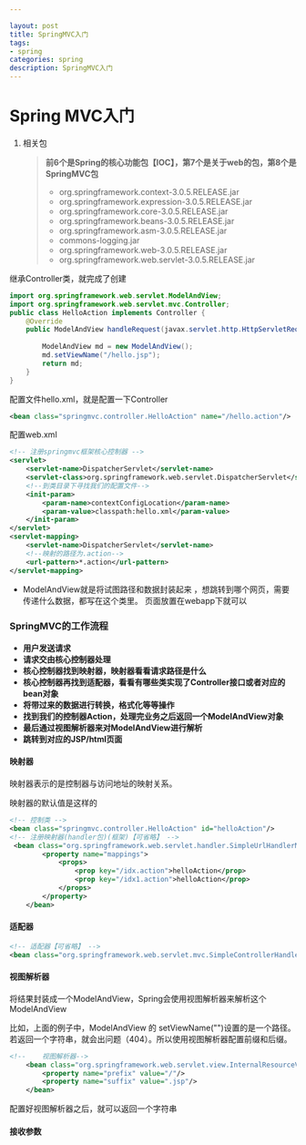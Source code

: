 ```yaml
---

layout: post
title: SpringMVC入门
tags:
- spring
categories: spring
description: SpringMVC入门
---
```


# Spring MVC入门

1. 相关包

   > **前6个是Spring的核心功能包【IOC】，第7个是关于web的包，第8个是SpringMVC包**
   >
   > - org.springframework.context-3.0.5.RELEASE.jar
   > - org.springframework.expression-3.0.5.RELEASE.jar
   > - org.springframework.core-3.0.5.RELEASE.jar
   > - org.springframework.beans-3.0.5.RELEASE.jar
   > - org.springframework.asm-3.0.5.RELEASE.jar
   > - commons-logging.jar
   > - org.springframework.web-3.0.5.RELEASE.jar
   > - org.springframework.web.servlet-3.0.5.RELEASE.jar

继承Controller类，就完成了创建

```java
import org.springframework.web.servlet.ModelAndView;
import org.springframework.web.servlet.mvc.Controller;
public class HelloAction implements Controller { 
    @Override   
    public ModelAndView handleRequest(javax.servlet.http.HttpServletRequest httpServletRequest, javax.servlet.http.HttpServletResponse httpServletResponse) throws Exception {    
        
        ModelAndView md = new ModelAndView();
        md.setViewName("/hello.jsp");
        return md;
    }
}
```

配置文件hello.xml，就是配置一下Controller

```xml
<bean class="springmvc.controller.HelloAction" name="/hello.action"/>
```

配置web.xml

```xml
<!-- 注册springmvc框架核心控制器 -->
<servlet> 
    <servlet-name>DispatcherServlet</servlet-name>  
    <servlet-class>org.springframework.web.servlet.DispatcherServlet</servlet-class>  
    <!--到类目录下寻找我们的配置文件--> 
    <init-param>  
        <param-name>contextConfigLocation</param-name>     
        <param-value>classpath:hello.xml</param-value>  
    </init-param>
</servlet>
<servlet-mapping>    
    <servlet-name>DispatcherServlet</servlet-name> 
    <!--映射的路径为.action--> 
    <url-pattern>*.action</url-pattern>
</servlet-mapping>
```

- ModelAndView就是将试图路径和数据封装起来 ，想跳转到哪个网页，需要传递什么数据，都写在这个类里。	页面放置在webapp下就可以

### SpringMVC的工作流程

- **用户发送请求**
- **请求交由核心控制器处理**
- **核心控制器找到映射器，映射器看看请求路径是什么**
- **核心控制器再找到适配器，看看有哪些类实现了Controller接口或者对应的bean对象**
- **将带过来的数据进行转换，格式化等等操作**
- **找到我们的控制器Action，处理完业务之后返回一个ModelAndView对象**
- **最后通过视图解析器来对ModelAndView进行解析**
- **跳转到对应的JSP/html页面**

#### 映射器

映射器表示的是控制器与访问地址的映射关系。

映射器的默认值是这样的

```xml
<!-- 控制类 -->
<bean class="springmvc.controller.HelloAction" id="helloAction"/>
<!-- 注册映射器(handler包)(框架)【可省略】 -->
 <bean class="org.springframework.web.servlet.handler.SimpleUrlHandlerMapping">
        <property name="mappings">
            <props>
                <prop key="/idx.action">helloAction</prop>
                <prop key="/idx1.action">helloAction</prop>
            </props>
        </property>
    </bean>
```

#### 适配器

```xml
<!-- 适配器【可省略】 -->
<bean class="org.springframework.web.servlet.mvc.SimpleControllerHandlerAdapter"></bean>
```

#### 视图解析器

将结果封装成一个ModelAndView，Spring会使用视图解析器来解析这个ModelAndView

比如，上面的例子中，ModelAndView 的 setViewName("")设置的是一个路径。若返回一个字符串，就会出问题（404）。所以使用视图解析器配置前缀和后缀。

```xml
<!--    视图解析器-->
    <bean class="org.springframework.web.servlet.view.InternalResourceViewResolver">
        <property name="prefix" value="/"/>
        <property name="suffix" value=".jsp"/>
    </bean>
```

配置好视图解析器之后，就可以返回一个字符串 <!-- 前缀+视图逻辑名+后缀=真实路径 -->

#### 接收参数

